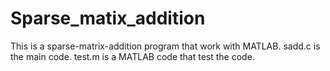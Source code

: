 # Sparse_matix_addition

This is a sparse-matrix-addition program that work with MATLAB.
sadd.c is the main code.
test.m is a MATLAB code that test the code.
